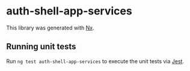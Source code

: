 # auth-shell-app-services

This library was generated with [Nx](https://nx.dev).

## Running unit tests

Run `ng test auth-shell-app-services` to execute the unit tests via [Jest](https://jestjs.io).
